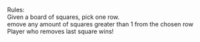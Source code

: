 Rules: <br />
Given a board of squares, pick one row.<br /> 
emove any amount of squares greater than 1 from the chosen row<br />
Player who removes last square wins!<br />
